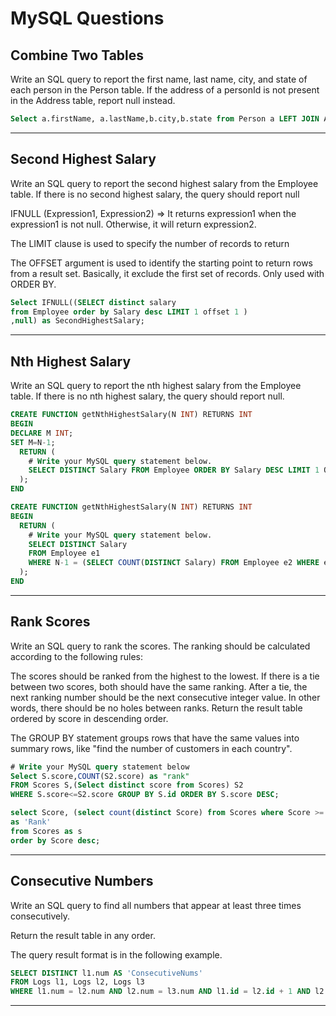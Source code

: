 # **MySQL Questions**

##  Combine Two Tables

Write an SQL query to report the first name, last name, city, and state of each person in the Person table. If the address of a personId is not present in the Address table, report null instead.

```sql
Select a.firstName, a.lastName,b.city,b.state from Person a LEFT JOIN Address b ON a.personID=b.personID;
```
---

##  Second Highest Salary

Write an SQL query to report the second highest salary from the Employee table. If there is no second highest salary, the query should report null

IFNULL (Expression1, Expression2)  => It returns expression1 when the expression1 is not null. Otherwise, it will return expression2.

The LIMIT clause is used to specify the number of records to return

The OFFSET argument is used to identify the starting point to return rows from a result set. Basically, it exclude the first set of records. Only used with ORDER BY.



```sql
Select IFNULL((SELECT distinct salary 
from Employee order by Salary desc LIMIT 1 offset 1 )
,null) as SecondHighestSalary;
```
---

##  Nth Highest Salary

Write an SQL query to report the nth highest salary from the Employee table. If there is no nth highest salary, the query should report null.

```sql
CREATE FUNCTION getNthHighestSalary(N INT) RETURNS INT
BEGIN
DECLARE M INT; 
SET M=N-1;
  RETURN (
    # Write your MySQL query statement below.
    SELECT DISTINCT Salary FROM Employee ORDER BY Salary DESC LIMIT 1 OFFSET M
  );
END
```

```sql
CREATE FUNCTION getNthHighestSalary(N INT) RETURNS INT
BEGIN
  RETURN (
    # Write your MySQL query statement below.
    SELECT DISTINCT Salary
    FROM Employee e1
    WHERE N-1 = (SELECT COUNT(DISTINCT Salary) FROM Employee e2 WHERE e1.Salary < e2.Salary)
  );
END
```
---

## Rank Scores
Write an SQL query to rank the scores. The ranking should be calculated according to the following rules:

The scores should be ranked from the highest to the lowest.
If there is a tie between two scores, both should have the same ranking.
After a tie, the next ranking number should be the next consecutive integer value. In other words, there should be no holes between ranks.
Return the result table ordered by score in descending order.


The GROUP BY statement groups rows that have the same values into summary rows, like "find the number of customers in each country".

```sql
# Write your MySQL query statement below
Select S.score,COUNT(S2.score) as "rank" 
FROM Scores S,(Select distinct score from Scores) S2 
WHERE S.score<=S2.score GROUP BY S.id ORDER BY S.score DESC;
```

```sql
select Score, (select count(distinct Score) from Scores where Score >= s.Score)
as 'Rank'
from Scores as s
order by Score desc;
```
---

## Consecutive Numbers

Write an SQL query to find all numbers that appear at least three times consecutively.

Return the result table in any order.

The query result format is in the following example.

```sql
SELECT DISTINCT l1.num AS 'ConsecutiveNums'
FROM Logs l1, Logs l2, Logs l3
WHERE l1.num = l2.num AND l2.num = l3.num AND l1.id = l2.id + 1 AND l2.id = l3.id + 1
```
---